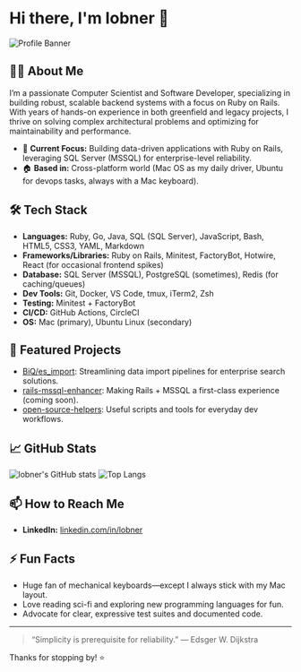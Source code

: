 # Hi there, I'm lobner 👋

![Profile Banner](https://user-images.githubusercontent.com/your-banner-image-here) <!-- Replace or remove if you wish -->

## 👨‍💻 About Me

I’m a passionate Computer Scientist and Software Developer, specializing in building robust, scalable backend systems with a focus on Ruby on Rails. With years of hands-on experience in both greenfield and legacy projects, I thrive on solving complex architectural problems and optimizing for maintainability and performance.

- 🏢 **Current Focus:** Building data-driven applications with Ruby on Rails, leveraging SQL Server (MSSQL) for enterprise-level reliability.
- 🏠 **Based in:** Cross-platform world (Mac OS as my daily driver, Ubuntu for devops tasks, always with a Mac keyboard).

## 🛠️ Tech Stack

- **Languages:** Ruby, Go, Java, SQL (SQL Server), JavaScript, Bash, HTML5, CSS3, YAML, Markdown
- **Frameworks/Libraries:** Ruby on Rails, Minitest, FactoryBot, Hotwire, React (for occasional frontend spikes)
- **Database:** SQL Server (MSSQL), PostgreSQL (sometimes), Redis (for caching/queues)
- **Dev Tools:** Git, Docker, VS Code, tmux, iTerm2, Zsh
- **Testing:** Minitest + FactoryBot
- **CI/CD:** GitHub Actions, CircleCI
- **OS:** Mac (primary), Ubuntu Linux (secondary)

## 🚀 Featured Projects

- [BiQ/es_import](https://github.com/BiQ/es_import): Streamlining data import pipelines for enterprise search solutions.
- [rails-mssql-enhancer](https://github.com/lobner/rails-mssql-enhancer): Making Rails + MSSQL a first-class experience (coming soon).
- [open-source-helpers](https://github.com/lobner/open-source-helpers): Useful scripts and tools for everyday dev workflows.

## 📈 GitHub Stats

![lobner's GitHub stats](https://github-readme-stats.vercel.app/api?username=lobner&show_icons=true&theme=github_dark)
![Top Langs](https://github-readme-stats.vercel.app/api/top-langs/?username=lobner&layout=compact&theme=github_dark)

## 📫 How to Reach Me

- **LinkedIn:** [linkedin.com/in/lobner](https://linkedin.com/in/lobner)

## ⚡ Fun Facts

- Huge fan of mechanical keyboards—except I always stick with my Mac layout.
- Love reading sci-fi and exploring new programming languages for fun.
- Advocate for clear, expressive test suites and documented code.

---

> “Simplicity is prerequisite for reliability.” — Edsger W. Dijkstra

Thanks for stopping by! ⭐️
